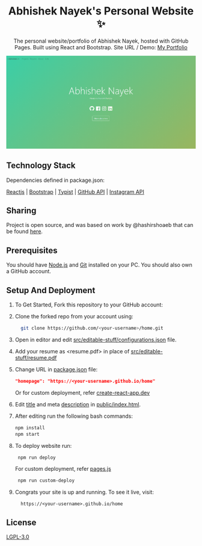 <p align="center">
  <h1 align="center">Abhishek Nayek's Personal Website ✨</h1>
  <p align="center">
    The personal website/portfolio of Abhishek Nayek, hosted with GitHub Pages. Built using React and Bootstrap. Site URL / Demo: 
    <a href="https://nayekabhishek1.github.io">My Portfolio</a>
    <br />
  </p>
</p>

<!-- PROJECT LOGO -->

[![Site preview](/public/social-image.png)](https://nayekabhishek1.github.io/)

## Technology Stack 

Dependencies defined in package.json:

[Reactjs](https://reactjs.org/)
| [Bootstrap](https://getbootstrap.com/)
| [Typist](https://github.com/jstejada/react-typist)
| [GitHub API](https://developer.github.com/v3/repos/)
| [Instagram API](https://www.instagram.com/developer/embedding/)

## Sharing 

Project is open source, and was based on work by @hashirshoaeb that can be found [here](https://github.com/hashirshoaeb/home).

## Prerequisites 

You should have [Node.js](https://nodejs.org/en/) and [Git](https://git-scm.com/) installed on your PC. You should also own a GitHub account.

## Setup And Deployment

1. To Get Started, Fork this repository to your GitHub account:
2. Clone the forked repo from your account using:

   ```bash
     git clone https://github.com/<your-username>/home.git
   ```

3. Open in editor and edit [src/editable-stuff/configurations.json](./src/editable-stuff/configurations.json) file.

4. Add your resume as <resume.pdf> in place of [src/editable-stuff/resume.pdf](./src/editable-stuff/)
5. Change URL in [package.json](./package.json) file:

   ```json
   "homepage": "https://<your-username>.github.io/home"
   ```

   Or for custom deployment, refer [create-react-app.dev](https://create-react-app.dev/docs/deployment/)

6. Edit [title](./public/index.html#L34) and meta [description](./public/index.html#L13) in [public/index.html](./public/index.html).

7. After editing run the following bash commands:

   ```bash
   npm install
   npm start
   ```

8. To deploy website run:

   ```bash
    npm run deploy
   ```

   For custom deployment, refer [pages.js](./pages.js)

   ```bash
    npm run custom-deploy
   ```

9. Congrats your site is up and running. To see it live, visit:

   ```https
     https://<your-username>.github.io/home
   ```

## License

[LGPL-3.0](https://www.gnu.org/licenses/lgpl-3.0.en.html)

